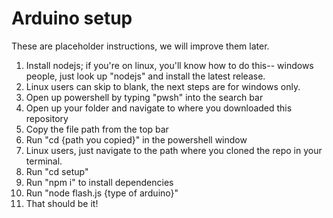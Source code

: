 # Arduino setup
These are placeholder instructions, we will improve them later.
1. Install nodejs; if you're on linux, you'll know how to do this-- windows people, just look up "nodejs" and install the latest release.
2. Linux users can skip to blank, the next steps are for windows only.
3. Open up powershell by typing "pwsh" into the search bar
4. Open up your folder and navigate to where you downloaded this repository
5. Copy the file path from the top bar
6. Run "cd {path you copied}" in the powershell window
7. Linux users, just navigate to the path where you cloned the repo in your terminal.
8. Run "cd setup"
9. Run "npm i" to install dependencies
10. Run "node flash.js {type of arduino}"
11. That should be it!
